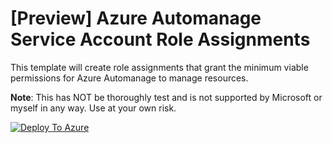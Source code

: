 # [Preview] Azure Automanage Service Account Role Assignments
This template will create role assignments that grant the minimum viable permissions for Azure Automanage to manage resources.

**Note**: This has NOT be thoroughly test and is not supported by Microsoft or myself in any way. Use at your own risk.

[![Deploy To Azure](https://aka.ms/deploytoazurebutton)](https://portal.azure.com/#create/Microsoft.Template/uri/https%3A%2F%2Fraw.githubusercontent.com%2FBpoe%2FAzureTemplates%2Fmain%2FAutomanage-ServiceAccount-RoleAssignments%2FAM_RoleAssignments.template.json)
